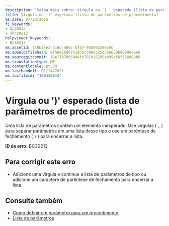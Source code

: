 ```yaml
---
description: "Saiba mais sobre: vírgula ou ') ' esperado (lista de parâmetros de procedimento)"
title: Vírgula ou ')' esperado (lista de parâmetros de procedimento)
ms.date: 07/20/2015
f1_keywords:
- bc30213
- vbc30213
helpviewer_keywords:
- BC30213
ms.assetid: 140b45e1-316d-460c-b7b7-95b092a98ceb
ms.openlocfilehash: 8f58e16d0751935c3085c25d556659bd80dedae6
ms.sourcegitcommit: 10e719780594efc781b15295e499c66f316068b8
ms.translationtype: MT
ms.contentlocale: pt-BR
ms.lasthandoff: 02/14/2021
ms.locfileid: "100438015"
---
```

# <a name="comma-or--expected-procedure-parameter-list"></a>Vírgula ou ')' esperado (lista de parâmetros de procedimento)

Uma lista de parâmetros contém um elemento inesperado. Use vírgulas ( `,` ) para separar parâmetros em uma lista desse tipo e use um parêntese de fechamento ( `)` ) para encerrar a lista.  
  
 **ID do erro:** BC30213  
  
## <a name="to-correct-this-error"></a>Para corrigir este erro  
  
- Adicione uma vírgula e continue a lista de parâmetros de tipo ou adicione um caractere de parêntese de fechamento para encerrar a lista.  
  
## <a name="see-also"></a>Consulte também

- [Como definir um parâmetro para um procedimento](../programming-guide/language-features/procedures/how-to-define-a-parameter-for-a-procedure.md)
- [Lista de parâmetros](../language-reference/statements/parameter-list.md)

